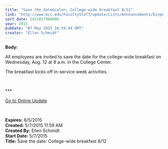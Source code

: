 ```yaml
---
title: "Save the date&colon; College-wide breakfast 8/12"
link: "http://www.kcc.edu/FacultyStaff/update/Lists/Announcements/DispForm.aspx?ID=1918"
sort_date: 1431017984000
year: 2015
pubDate: "07 May 2015 16:59:44 GMT"
creator: "Ellen Schmidt"
---
```


<div><b>Body:</b> <div class="ExternalClassF6CFD7264605488C99586EC7EDF92C08"><p>All employees are invited to save the date for the college-wide breakfast on Wednesday, Aug. 12 at 8 a.m. in the College Center. </p>
<p>The breakfast kicks off in-service week activities. </p>
<p> </p>
<p>***</p>
<p><a href="/update">Go to Online Update</a></p>
<p> </p></div></div>
<div><b>Expires:</b> 6/5/2015</div>
<div><b>Created:</b> 5/7/2015 11:59 AM</div>
<div><b>Created By:</b> Ellen Schmidt</div>
<div><b>Start Date:</b> 5/7/2015</div>
<div><b>Title:</b> Save the date: College-wide breakfast 8/12</div>
